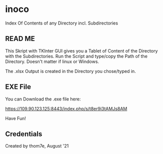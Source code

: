 # inoco
Index Of Contents of any Directory incl. Subdirectories

## READ ME ##


This Skript with TKInter GUI gives you a Tablet of Content of the Directory with the Subdirectories.
Run the Script and type/copy the Path of the Directory.
Doesn't matter if linux or Windows.

The .xlsx Output is created in the Directory you chose/typed in.

## EXE File ##

You can Download the .exe file here:

https://109.90.123.125:8443/index.php/s/t8er9i3tAMJs8AM

Have Fun!

## Credentials ## 
Created by thom7e, August '21
